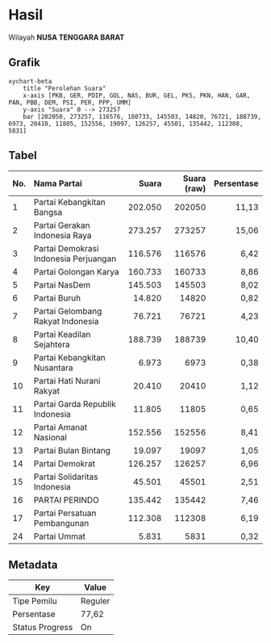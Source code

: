 # Hasil

Wilayah **NUSA TENGGARA BARAT**

## Grafik

```mermaid
xychart-beta
    title "Perolehan Suara"
    x-axis [PKB, GER, PDIP, GOL, NAS, BUR, GEL, PKS, PKN, HAN, GAR, PAN, PBB, DEM, PSI, PER, PPP, UMM]
    y-axis "Suara" 0 --> 273257
    bar [202050, 273257, 116576, 160733, 145503, 14820, 76721, 188739, 6973, 20410, 11805, 152556, 19097, 126257, 45501, 135442, 112308, 5831]
```

## Tabel

| No. | Nama Partai                           | Suara   | Suara (raw) | Persentase |
|:--- |:------------------------------------- | -------:| -----------:| ----------:|
| 1   | Partai Kebangkitan Bangsa             | 202.050 | 202050      | 11,13      |
| 2   | Partai Gerakan Indonesia Raya         | 273.257 | 273257      | 15,06      |
| 3   | Partai Demokrasi Indonesia Perjuangan | 116.576 | 116576      | 6,42       |
| 4   | Partai Golongan Karya                 | 160.733 | 160733      | 8,86       |
| 5   | Partai NasDem                         | 145.503 | 145503      | 8,02       |
| 6   | Partai Buruh                          | 14.820  | 14820       | 0,82       |
| 7   | Partai Gelombang Rakyat Indonesia     | 76.721  | 76721       | 4,23       |
| 8   | Partai Keadilan Sejahtera             | 188.739 | 188739      | 10,40      |
| 9   | Partai Kebangkitan Nusantara          | 6.973   | 6973        | 0,38       |
| 10  | Partai Hati Nurani Rakyat             | 20.410  | 20410       | 1,12       |
| 11  | Partai Garda Republik Indonesia       | 11.805  | 11805       | 0,65       |
| 12  | Partai Amanat Nasional                | 152.556 | 152556      | 8,41       |
| 13  | Partai Bulan Bintang                  | 19.097  | 19097       | 1,05       |
| 14  | Partai Demokrat                       | 126.257 | 126257      | 6,96       |
| 15  | Partai Solidaritas Indonesia          | 45.501  | 45501       | 2,51       |
| 16  | PARTAI PERINDO                        | 135.442 | 135442      | 7,46       |
| 17  | Partai Persatuan Pembangunan          | 112.308 | 112308      | 6,19       |
| 24  | Partai Ummat                          | 5.831   | 5831        | 0,32       |


## Metadata

| Key             | Value   |
| --------------- | ------- |
| Tipe Pemilu     | Reguler |
| Persentase      | 77,62   |
| Status Progress | On      |



